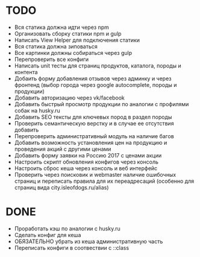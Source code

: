 TODO
=======================
- Вся статика должна идти через npm
- Организовать сборку статики npm и gulp
- Написать View Helper для подключения статики
- Вся статика должна зиповаться
- Все картинки должны собираться через gulp
- Перепроверить все конфиги
- Написать unit тесты для страниц продуктов, каталога, породы и контента
- Добаить форму добавления отзывов через админку и через фронтенд (выбор города через google autocomplete, породы и продукции)
- Добавить авторизацию через vk/facebook
- Добавить быстрый просмотр продукции по аналогии с профилями собак на husky.ru
- Добавить SEO тексты для ключевых пород в раздел породы
- Проверить семантическую верстку и в случае ее отсутствия добавить
- Перепроверить административный модуль на наличие багов
- Добавить возможность установления цен на продукцию и проведения акций с другими ценами
- Добавить форму заявки на Россию 2017 с ценами акции
- Настроить скрипт обновления конфигов через консоль
- Настроить сброс кеша через консоль и веб интерфейс
- Проверить через поисковик и webmaster наличие ошибочных страниц и переписать правила для их переадресаций (особенно для страниц вида city.isleofdogs.ru/alias)

DONE
=======================
- Проработать кэш по аналогии с husky.ru
- Сделать конфиг для кеша
- ОБЯЗАТЕЛЬНО убрать из кеша административную часть
- Переписать конфиги в соотвествии с ::class